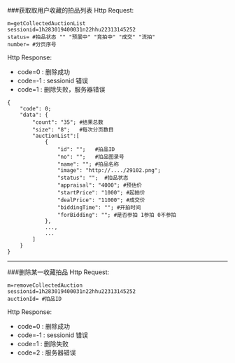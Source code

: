###获取取用户收藏的拍品列表
Http Request: 

```
m=getCollectedAuctionList
sessionid=1h283019400031n22hhu22313145252 
status= #拍品状态 "" "预展中" "竞拍中" "成交" "流拍" 
number= #分页序号
```
Http Response:

- code=0 : 删除成功
- code=-1 : sessionid 错误
- code=1 : 删除失败，服务器错误

``` 
{ 
    "code": 0;
    "data": {
    	"count": "35"; #结果总数
    	"size": "8";   #每次分页数目
    	"auctionList":[ 
	    	{
    			"id": "";   #拍品ID
    			"no": "";   #拍品图录号
    			"name": ""; #拍品名称
				"image": "http://..../29102.png"; 
				"status": "";  #拍品状态 
				"appraisal": "4000"; #预估价
				"startPrice": "1000"; #起拍价
				"dealPrice": "11000"; #成交价
				"biddingTime": ""; #开拍时间
    			"forBidding": ""; #是否参拍 1参拍 0不参拍
	    	},
	    	...,
	    	...
    	]
	}
}
```
---
###删除某一收藏拍品
Http Request: 

```
m=removeCollectedAuction
sessionid=1h283019400031n22hhu22313145252
auctionId= #拍品ID
```
Http Response:

- code=0 : 删除成功
- code=-1 : sessionid 错误
- code=1 : 删除失败
- code=2 : 服务器错误

